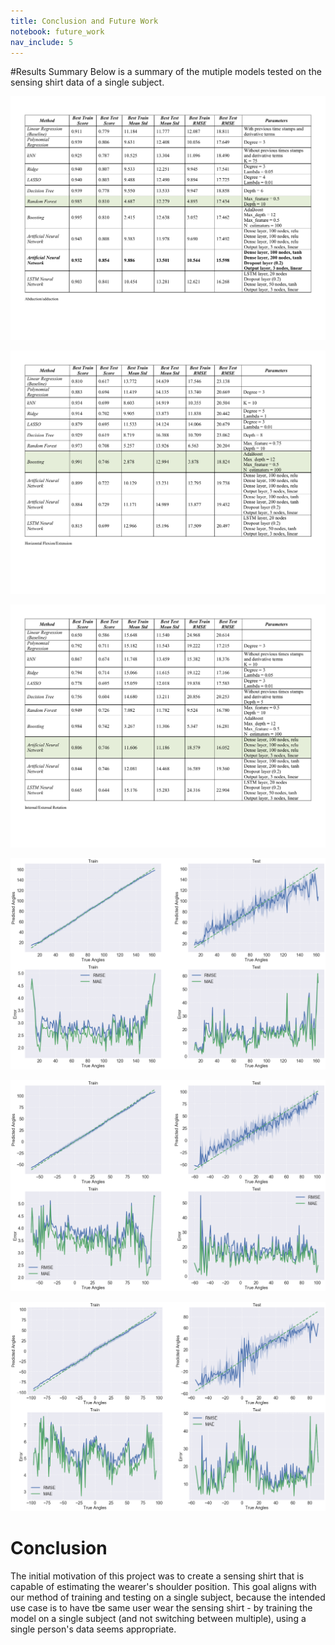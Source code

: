 ```yaml
---
title: Conclusion and Future Work
notebook: future_work
nav_include: 5
---
```




#Results Summary
Below is a summary of the mutiple models tested on the sensing shirt data of a single subject. 

[![](results1.png)](results1.png)

[![](results2.png)](results2.png)

[![](results3.png)](results3.png)




[![](ab.png)](ab.png)

[![](hf.png)](hf.png)

[![](ir.png)](ir.png)




# Conclusion

The initial motivation of this project was to create a sensing shirt that is capable of estimating the wearer's shoulder position. This goal aligns with our method of training and testing on a single subject, because the intended use case is to have tbe same user wear the sensing shirt - by training the model on a single subject (and not switching between multiple), using a single person's data seems appropriate. 

